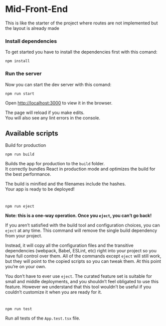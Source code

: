# Mid-Front-End

This is like the starter of the project where routes are not implemented but the layout is already made

### Install dependencies
To get started you have to install the dependencies first with this comand:

` npm install `
### Run the server
Now you can start the dev server with this comand:

` npm run start `

Open [http://localhost:3000](http://localhost:3000) to view it in the browser.

The page will reload if you make edits.\
You will also see any lint errors in the console.

## Available scripts

Build for production

`npm run build`

Builds the app for production to the `build` folder.\
It correctly bundles React in production mode and optimizes the build for the best performance.

The build is minified and the filenames include the hashes.\
Your app is ready to be deployed!
#

`npm run eject`

**Note: this is a one-way operation. Once you `eject`, you can’t go back!**

If you aren’t satisfied with the build tool and configuration choices, you can `eject` at any time. This command will remove the single build dependency from your project.

Instead, it will copy all the configuration files and the transitive dependencies (webpack, Babel, ESLint, etc) right into your project so you have full control over them. All of the commands except `eject` will still work, but they will point to the copied scripts so you can tweak them. At this point you’re on your own.

You don’t have to ever use `eject`. The curated feature set is suitable for small and middle deployments, and you shouldn’t feel obligated to use this feature. However we understand that this tool wouldn’t be useful if you couldn’t customize it when you are ready for it.

#

`npm run test` 

Run all tests of the `App.test.tsx` file.
